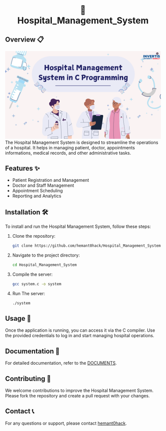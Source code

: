 <h1 align="center"> 🏥<br>Hospital_Management_System</h1>

## Overview 📋
![Front_Page](<Images/1.png>)
The Hospital Management System is designed to streamline the operations of a hospital. It helps in managing patient, doctor, appointments informations, medical records, and other administrative tasks.

## Features ✨

- Patient Registration and Management
- Doctor and Staff Management
- Appointment Scheduling
- Reporting and Analytics

## Installation 🛠️

To install and run the Hospital Management System, follow these steps:

1. Clone the repository:
    ```bash
    git clone https://github.com/hemant0hack/Hospital_Management_System.git
    ```
2. Navigate to the project directory:
    ```bash
    cd Hospital_Management_System
    ```
3. Compile the server:
    ```bash
    gcc system.c -o system
    ```
4. Run The server:
    ```bash
    ./system
    ```

## Usage 📖

Once the application is running, you can access it via the C compiler. Use the provided credentials to log in and start managing hospital operations.

## Documentation 📄

For detailed documentation, refer to the [DOCUMENTS](Images/Documents.md).

## Contributing 🤝

We welcome contributions to improve the Hospital Management System. Please fork the repository and create a pull request with your changes.

## Contact 📞

For any questions or support, please contact [hemant0hack](mailto:hemant0hack@gmail.com).
